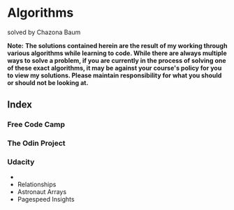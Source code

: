 # Algorithms

solved by Chazona Baum

**Note:**
**The solutions contained herein are the result of my working through various algorithms while learning to code. While there are always multiple ways to solve a problem, if you are currently in the process of solving one of these exact algorithms, it may be against your course's policy for you to view my solutions. Please maintain responsibility for what you should or should not be looking at.**

## Index

### Free Code Camp

### The Odin Project

### Udacity
* 
* Relationships
* Astronaut Arrays
* Pagespeed Insights